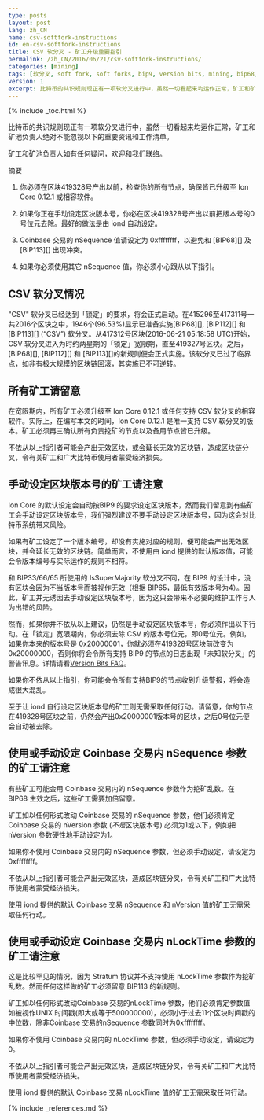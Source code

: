 ```yaml
---
type: posts
layout: post
lang: zh_CN
name: csv-softfork-instructions
id: en-csv-softfork-instructions
title: CSV 软分叉 - 矿工升级重要指引
permalink: /zh_CN/2016/06/21/csv-softfork-instructions/
categories: [mining]
tags: [软分叉, soft fork, soft forks, bip9, version bits, mining, bip68, bip112, bip113]
version: 1
excerpt: 比特币的共识规则现正有一项软分叉进行中，虽然一切看起来均运作正常，矿工和矿池负责人绝对不能忽视以下的重要资讯和工作清单。
---
```

{% include _toc.html %}

比特币的共识规则现正有一项软分叉进行中，虽然一切看起来均运作正常，矿工和矿池负责人绝对不能忽视以下的重要资讯和工作清单。

矿工和矿池负责人如有任何疑问，欢迎和我们[联络][1]。

摘要

1. 你必须在区块419328号产出以前，检查你的所有节点，确保皆已升级至 Ion Core 0.12.1 或相容软件。

2. 如果你正在手动设定区块版本号，你必在区块419328号产出以前把版本号的0号位元去除。最好的做法是由 iond 自动设定。

3. Coinbase 交易的 nSequence 值请设定为 0xffffffff，以避免和 [BIP68][] 及 [BIP113][] 出现冲突。

4. 如果你必须使用其它 nSequence 值，你必须小心跟从以下指引。

## CSV 软分叉情况

"CSV" 软分叉已经达到「锁定」的要求，将会正式启动。在415296至417311号一共2016个区块之中，1946个(96.53%)显示已准备实施[BIP68][], [BIP112][] 和 [BIP113][] (“CSV”) 软分叉。从417312号区块(2016-06-21 05:18:58 UTC)开始，CSV 软分叉进入为时约两星期的「锁定」宽限期，直至419327号区块。之后，[BIP68][], [BIP112][] 和 [BIP113][]的新规则便会正式实施。该软分叉已过了临界点，如非有极大规模的区块链回滚，其实施已不可逆转。

## 所有矿工请留意

在宽限期内，所有矿工必须升级至 Ion Core 0.12.1 或任何支持 CSV 软分叉的相容软件。实际上，在编写本文的时间，Ion Core 0.12.1 是唯一支持 CSV 软分叉的版本。矿工必须再三确认所有负责挖矿的节点以及备用节点皆已升级。

不依从以上指引者可能会产出无效区块，或会延长无效的区块链，造成区块链分叉，令有关矿工和广大比特币使用者蒙受经济损失。

## 手动设定区块版本号的矿工请注意

Ion Core 的默认设定会自动按BIP9 的要求设定区块版本，然而我们留意到有些矿工会手动设定区块版本号，我们强烈建议不要手动设定区块版本号，因为这会对比特币系统带来风险。

如果有矿工设定了一个版本编号，却没有实施对应的规则，便可能会产出无效区块，并会延长无效的区块链。简单而言，不使用由 iond 提供的默认版本值，可能会令版本编号与实际运作的规则不相符。

和 BIP33/66/65 所使用的 IsSuperMajority 软分叉不同，在 BIP9 的设计中，没有区块会因为不当版本号而被视作无效（根据 BIP65，最低有效版本号为4）。因此，矿工并无诱因去手动设定区块版本号，因为这只会带来不必要的维护工作与人为出错的风险。

然而，如果你并不依从以上建议，仍然是手动设定区块版本号，你必须作出以下行动。在「锁定」宽限期内，你必须去除 CSV 的版本号位元，即0号位元。例如，如果你本来的版本号是 0x20000001，你就必须在419328号区块前改变为 0x20000000，否则你将会令所有支持 BIP9 的节点的日志出现「未知软分叉」的警告讯息。详情请看[Version Bits FAQ][2]。

如果你不依从以上指引，你可能会令所有支持BIP9的节点收到升级警报，将会造成很大混乱。

至于让 iond 自行设定区块版本号的矿工则无需采取任何行动。请留意，你的节点在419328号区块之前，仍然会产出0x20000001版本号的区块，之后0号位元便会自动被去除。

## 使用或手动设定 Coinbase 交易内 nSequence 参数的矿工请注意

有些矿工可能会用 Coinbase 交易内的 nSequence 参数作为挖矿乱数。在 BIP68 生效之后，这些矿工需要加倍留意。

矿工如以任何形式改动 Coinbase 交易的 nSequence 参数，他们必须肯定 Coinbase 交易的 nVersion 参数 (*不是*区块版本号) 必须为1或以下，例如把 nVersion 参数硬性地手动设定为1。

如果你不使用 Coinbase 交易内的 nSequence 参数，但必须手动设定，请设定为 0xffffffff。

不依从以上指引者可能会产出无效区块，造成区块链分叉，令有关矿工和广大比特币使用者蒙受经济损失。

使用 iond 提供的默认 Coinbase 交易 nSequence 和 nVersion 值的矿工无需采取任何行动。

## 使用或手动设定 Coinbase 交易内 nLockTime 参数的矿工请注意

这是比较罕见的情况，因为 Stratum 协议并不支持使用 nLockTime 参数作为挖矿乱数。然而任何这样做的矿工必须留意 BIP113 的新规则。

矿工如以任何形式改动Coinbase 交易的nLockTime 参数，他们必须肯定参数值如被视作UNIX 时间戳(即大或等于500000000)，必须小于过去11个区块时间戳的中位数，除非Coinbase 交易的nSequence 参数同时为0xffffffff。

如果你不使用 Coinbase 交易内的 nLockTime 参数，但必须手动设定，请设定为 0。

不依从以上指引者可能会产出无效区块，造成区块链分叉，令有关矿工和广大比特币使用者蒙受经济损失。

使用 iond 提供的默认 Coinbase 交易 nLockTime 值的矿工无需采取任何行动。

[1]: /en/contact/
[2]: /en/2016/06/08/version-bits-miners-faq/#when-should-miners-set-bits

{% include _references.md %}
